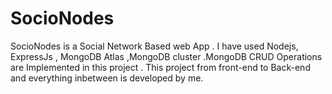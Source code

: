 # SocioNodes
 SocioNodes is a Social Network Based web App . I have used Nodejs, ExpressJs , MongoDB Atlas ,MongoDB cluster .MongoDB CRUD Operations are Implemented in this project . This project from front-end to Back-end and everything inbetween is developed by me.
